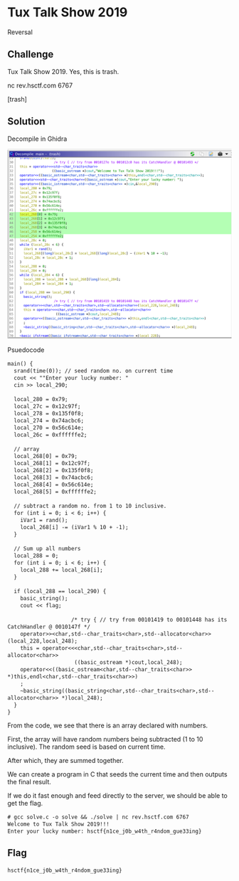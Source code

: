 # Tux Talk Show 2019
Reversal

## Challenge 

Tux Talk Show 2019. Yes, this is trash.

nc rev.hsctf.com 6767

[trash]

## Solution

Decompile in Ghidra

![decompile.png](decompile.png)

Psuedocode

	main() {
	  srand(time(0)); // seed random no. on current time
	  cout << ""Enter your lucky number: "
	  cin >> local_290;

	  local_280 = 0x79;
	  local_27c = 0x12c97f;
	  local_278 = 0x135f0f8;
	  local_274 = 0x74acbc6;
	  local_270 = 0x56c614e;
	  local_26c = 0xffffffe2;

	  // array
	  local_268[0] = 0x79;
	  local_268[1] = 0x12c97f;
	  local_268[2] = 0x135f0f8;
	  local_268[3] = 0x74acbc6;
	  local_268[4] = 0x56c614e;
	  local_268[5] = 0xffffffe2;
	  
	  // subtract a random no. from 1 to 10 inclusive.
	  for (int i = 0; i < 6; i++) {
	  	iVar1 = rand();
	  	local_268[i] -= (iVar1 % 10 + -1);
	  }

	  // Sum up all numbers
	  local_288 = 0;
	  for (int i = 0; i < 6; i++) {
	  	local_288 += local_268[i];
	  }

	  if (local_288 == local_290) {
	    basic_string();
	    cout << flag;

	                    /* try { // try from 00101419 to 00101448 has its CatchHandler @ 0010147f */
	    operator>><char,std--char_traits<char>,std--allocator<char>>(local_228,local_248);
	    this = operator<<<char,std--char_traits<char>,std--allocator<char>>
	                     ((basic_ostream *)cout,local_248);
	    operator<<((basic_ostream<char,std--char_traits<char>> *)this,endl<char,std--char_traits<char>>)
	    ;
	    ~basic_string((basic_string<char,std--char_traits<char>,std--allocator<char>> *)local_248);
	  }
	}

From the code, we see that there is an array declared with numbers.

First, the array will have random numbers being subtracted (1 to 10 inclusive). The random seed is based on current time.

After which, they are summed together.

We can create a program in C that seeds the current time and then outputs the final result.

If we do it fast enough and feed directly to the server, we should be able to get the flag.

	# gcc solve.c -o solve && ./solve | nc rev.hsctf.com 6767
	Welcome to Tux Talk Show 2019!!!
	Enter your lucky number: hsctf{n1ce_j0b_w4th_r4ndom_gue33ing}

## Flag

	hsctf{n1ce_j0b_w4th_r4ndom_gue33ing}
